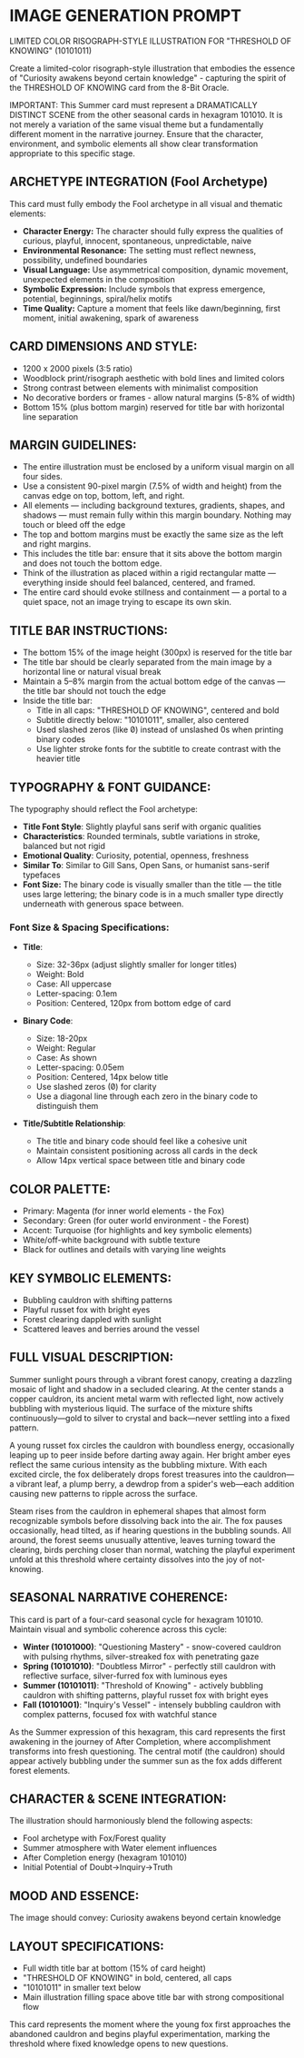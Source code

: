 # IMAGE GENERATION PROMPT

LIMITED COLOR RISOGRAPH-STYLE ILLUSTRATION FOR "THRESHOLD OF KNOWING" (10101011)

Create a limited-color risograph-style illustration that embodies the essence of "Curiosity awakens beyond certain knowledge" - capturing the spirit of the THRESHOLD OF KNOWING card from the 8-Bit Oracle.

IMPORTANT: This Summer card must represent a DRAMATICALLY DISTINCT SCENE from the other seasonal cards in hexagram 101010. It is not merely a variation of the same visual theme but a fundamentally different moment in the narrative journey. Ensure that the character, environment, and symbolic elements all show clear transformation appropriate to this specific stage.

## ARCHETYPE INTEGRATION (Fool Archetype)
This card must fully embody the Fool archetype in all visual and thematic elements:
- **Character Energy:** The character should fully express the qualities of curious, playful, innocent, spontaneous, unpredictable, naive
- **Environmental Resonance:** The setting must reflect newness, possibility, undefined boundaries
- **Visual Language:** Use asymmetrical composition, dynamic movement, unexpected elements in the composition
- **Symbolic Expression:** Include symbols that express emergence, potential, beginnings, spiral/helix motifs
- **Time Quality:** Capture a moment that feels like dawn/beginning, first moment, initial awakening, spark of awareness

## CARD DIMENSIONS AND STYLE:
- 1200 x 2000 pixels (3:5 ratio)
- Woodblock print/risograph aesthetic with bold lines and limited colors
- Strong contrast between elements with minimalist composition
- No decorative borders or frames - allow natural margins (5-8% of width)
- Bottom 15% (plus bottom margin) reserved for title bar with horizontal line separation

## MARGIN GUIDELINES:
- The entire illustration must be enclosed by a uniform visual margin on all four sides.
- Use a consistent 90-pixel margin (7.5% of width and height) from the canvas edge on top, bottom, left, and right.
- All elements — including background textures, gradients, shapes, and shadows — must remain fully within this margin boundary. Nothing may touch or bleed off the edge
- The top and bottom margins must be exactly the same size as the left and right margins.
- This includes the title bar: ensure that it sits above the bottom margin and does not touch the bottom edge.
- Think of the illustration as placed within a rigid rectangular matte — everything inside should feel balanced, centered, and framed.
- The entire card should evoke stillness and containment — a portal to a quiet space, not an image trying to escape its own skin.

## TITLE BAR INSTRUCTIONS:
- The bottom 15% of the image height (300px) is reserved for the title bar
- The title bar should be clearly separated from the main image by a horizontal line or natural visual break
- Maintain a 5–8% margin from the actual bottom edge of the canvas — the title bar should not touch the edge
- Inside the title bar:
  - Title in all caps: "THRESHOLD OF KNOWING", centered and bold
  - Subtitle directly below: "10101011", smaller, also centered
  - Used slashed zeros (like 0̸) instead of unslashed 0s when printing binary codes
  - Use lighter stroke fonts for the subtitle to create contrast with the heavier title

## TYPOGRAPHY & FONT GUIDANCE:
The typography should reflect the Fool archetype:
- **Title Font Style**: Slightly playful sans serif with organic qualities
- **Characteristics**: Rounded terminals, subtle variations in stroke, balanced but not rigid
- **Emotional Quality**: Curiosity, potential, openness, freshness
- **Similar To**: Similar to Gill Sans, Open Sans, or humanist sans-serif typefaces
- **Font Size:** The binary code is visually smaller than the title — the title uses large lettering; the binary code is in a much smaller type directly underneath with generous space between.

### Font Size & Spacing Specifications:
- **Title**: 
  - Size: 32-36px (adjust slightly smaller for longer titles)
  - Weight: Bold
  - Case: All uppercase
  - Letter-spacing: 0.1em
  - Position: Centered, 120px from bottom edge of card
  
- **Binary Code**: 
  - Size: 18-20px
  - Weight: Regular
  - Case: As shown
  - Letter-spacing: 0.05em
  - Position: Centered, 14px below title
  - Use slashed zeros (0̸) for clarity
  - Use a diagonal line through each zero in the binary code to distinguish them
  
- **Title/Subtitle Relationship**:
  - The title and binary code should feel like a cohesive unit
  - Maintain consistent positioning across all cards in the deck
  - Allow 14px vertical space between title and binary code

## COLOR PALETTE:
- Primary: Magenta (for inner world elements - the Fox)
- Secondary: Green (for outer world environment - the Forest)
- Accent: Turquoise (for highlights and key symbolic elements)
- White/off-white background with subtle texture
- Black for outlines and details with varying line weights

## KEY SYMBOLIC ELEMENTS:
- Bubbling cauldron with shifting patterns
- Playful russet fox with bright eyes
- Forest clearing dappled with sunlight
- Scattered leaves and berries around the vessel

## FULL VISUAL DESCRIPTION:
Summer sunlight pours through a vibrant forest canopy, creating a dazzling mosaic of light and shadow in a secluded clearing. At the center stands a copper cauldron, its ancient metal warm with reflected light, now actively bubbling with mysterious liquid. The surface of the mixture shifts continuously—gold to silver to crystal and back—never settling into a fixed pattern.

A young russet fox circles the cauldron with boundless energy, occasionally leaping up to peer inside before darting away again. Her bright amber eyes reflect the same curious intensity as the bubbling mixture. With each excited circle, the fox deliberately drops forest treasures into the cauldron—a vibrant leaf, a plump berry, a dewdrop from a spider's web—each addition causing new patterns to ripple across the surface.

Steam rises from the cauldron in ephemeral shapes that almost form recognizable symbols before dissolving back into the air. The fox pauses occasionally, head tilted, as if hearing questions in the bubbling sounds. All around, the forest seems unusually attentive, leaves turning toward the clearing, birds perching closer than normal, watching the playful experiment unfold at this threshold where certainty dissolves into the joy of not-knowing.

## SEASONAL NARRATIVE COHERENCE:
This card is part of a four-card seasonal cycle for hexagram 101010. Maintain visual and symbolic coherence across this cycle:

- **Winter (10101000)**: "Questioning Mastery" - snow-covered cauldron with pulsing rhythms, silver-streaked fox with penetrating gaze
- **Spring (10101010)**: "Doubtless Mirror" - perfectly still cauldron with reflective surface, silver-furred fox with luminous eyes
- **Summer (10101011)**: "Threshold of Knowing" - actively bubbling cauldron with shifting patterns, playful russet fox with bright eyes
- **Fall (10101001)**: "Inquiry's Vessel" - intensely bubbling cauldron with complex patterns, focused fox with watchful stance

As the Summer expression of this hexagram, this card represents the first awakening in the journey of After Completion, where accomplishment transforms into fresh questioning. The central motif (the cauldron) should appear actively bubbling under the summer sun as the fox adds different forest elements.

## CHARACTER & SCENE INTEGRATION:
The illustration should harmoniously blend the following aspects:
- Fool archetype with Fox/Forest quality
- Summer atmosphere with Water element influences
- After Completion energy (hexagram 101010)
- Initial Potential of Doubt→Inquiry→Truth

## MOOD AND ESSENCE:
The image should convey: Curiosity awakens beyond certain knowledge

## LAYOUT SPECIFICATIONS:
- Full width title bar at bottom (15% of card height)
- "THRESHOLD OF KNOWING" in bold, centered, all caps
- "10101011" in smaller text below
- Main illustration filling space above title bar with strong compositional flow

This card represents the moment where the young fox first approaches the abandoned cauldron and begins playful experimentation, marking the threshold where fixed knowledge opens to new questions.
